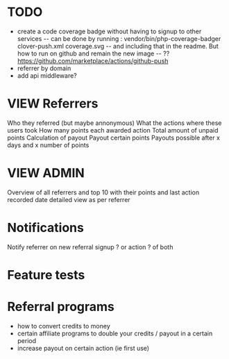 # TODO
* create a code coverage badge without having to signup to other services
-- can be done by running : vendor/bin/php-coverage-badger clover-push.xml coverage.svg
-- and including that in the readme. But how to run on github and remain the new image
-- ?? https://github.com/marketplace/actions/github-push
* referrer by domain
* add api middleware? 

# VIEW Referrers
Who they referred (but maybe annonymous)
What the actions where these users took
How many points each awarded action
Total amount of unpaid points
Calculation of payout
Payout certain points
Payouts possible after x days and x number of points


# VIEW ADMIN
Overview of all referrers and top 10 with their points and last action recorded date
detailed view as per referrer

# Notifications
Notify referrer on new referral signup ? or action ? of both

# Feature tests

# Referral programs
* how to convert credits to money
* certain affiliate programs to double your credits / payout in a certain period
* increase payout on certain action (ie first use)



